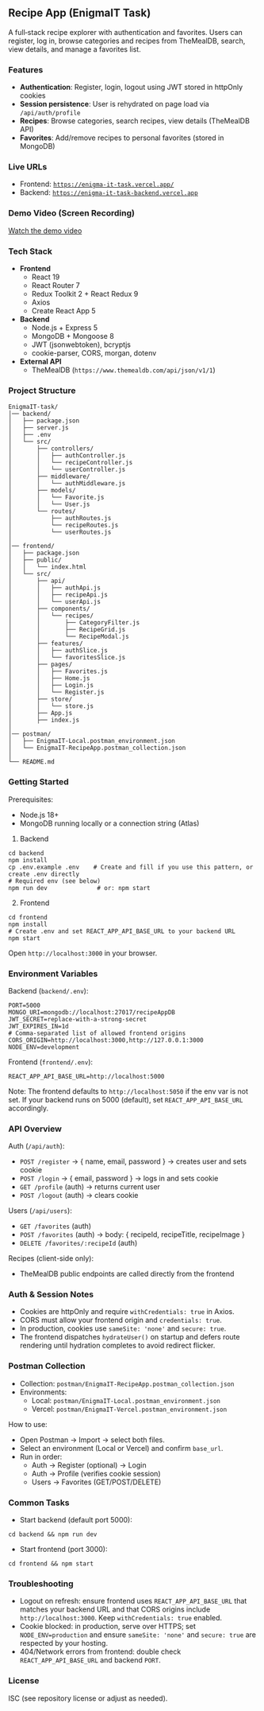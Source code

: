 ## Recipe App (EnigmaIT Task)

A full‑stack recipe explorer with authentication and favorites. Users can register, log in, browse categories and recipes from TheMealDB, search, view details, and manage a favorites list.

### Features
- **Authentication**: Register, login, logout using JWT stored in httpOnly cookies
- **Session persistence**: User is rehydrated on page load via `/api/auth/profile`
- **Recipes**: Browse categories, search recipes, view details (TheMealDB API)
- **Favorites**: Add/remove recipes to personal favorites (stored in MongoDB)

### Live URLs
- Frontend: [`https://enigma-it-task.vercel.app/`](https://enigma-it-task.vercel.app/)
- Backend: [`https://enigma-it-task-backend.vercel.app`](https://enigma-it-task-backend.vercel.app)

### Demo Video (Screen Recording)
[Watch the demo video](https://drive.google.com/file/d/1CKV06pzefSy18rrzibI7Ca73hlmNj2-Y/view?usp=sharing)

### Tech Stack
- **Frontend**
  - React 19
  - React Router 7
  - Redux Toolkit 2 + React Redux 9
  - Axios
  - Create React App 5
- **Backend**
  - Node.js + Express 5
  - MongoDB + Mongoose 8
  - JWT (jsonwebtoken), bcryptjs
  - cookie-parser, CORS, morgan, dotenv
- **External API**
  - TheMealDB (`https://www.themealdb.com/api/json/v1/1`)

### Project Structure
```
EnigmaIT-task/
│── backend/
│   ├── package.json
│   ├── server.js
│   ├── .env
│   └── src/
│       ├── controllers/
│       │   ├── authController.js
│       │   └── recipeController.js
│       │   └── userController.js
│       ├── middleware/
│       │   └── authMiddleware.js
│       ├── models/
│       │   └── Favorite.js
│       │   └── User.js
│       └── routes/
│           ├── authRoutes.js
│           └── recipeRoutes.js
│           └── userRoutes.js
│
│── frontend/
│   ├── package.json
│   ├── public/
│   │   └── index.html
│   └── src/
│       ├── api/
│       │   ├── authApi.js
│       │   ├── recipeApi.js
│       │   └── userApi.js
│       ├── components/
│       │   └── recipes/
│       │       ├── CategoryFilter.js
│       │       ├── RecipeGrid.js
│       │       └── RecipeModal.js
│       ├── features/
│       │   ├── authSlice.js
│       │   └── favoritesSlice.js
│       ├── pages/
│       │   ├── Favorites.js
│       │   ├── Home.js
│       │   ├── Login.js
│       │   └── Register.js
│       ├── store/
│       │   └── store.js
│       ├── App.js
│       ├── index.js
│
│── postman/
│   ├── EnigmaIT-Local.postman_environment.json
│   └── EnigmaIT-RecipeApp.postman_collection.json
│
└── README.md

```

### Getting Started

Prerequisites:
- Node.js 18+
- MongoDB running locally or a connection string (Atlas)

1) Backend
```
cd backend
npm install
cp .env.example .env    # Create and fill if you use this pattern, or create .env directly
# Required env (see below)
npm run dev              # or: npm start
```

2) Frontend
```
cd frontend
npm install
# Create .env and set REACT_APP_API_BASE_URL to your backend URL
npm start
```

Open `http://localhost:3000` in your browser.

### Environment Variables

Backend (`backend/.env`):
```
PORT=5000
MONGO_URI=mongodb://localhost:27017/recipeAppDB
JWT_SECRET=replace-with-a-strong-secret
JWT_EXPIRES_IN=1d
# Comma-separated list of allowed frontend origins
CORS_ORIGIN=http://localhost:3000,http://127.0.0.1:3000
NODE_ENV=development
```

Frontend (`frontend/.env`):
```
REACT_APP_API_BASE_URL=http://localhost:5000
```

Note: The frontend defaults to `http://localhost:5050` if the env var is not set. If your backend runs on 5000 (default), set `REACT_APP_API_BASE_URL` accordingly.

### API Overview

Auth (`/api/auth`):
- `POST /register` → { name, email, password } → creates user and sets cookie
- `POST /login` → { email, password } → logs in and sets cookie
- `GET /profile` (auth) → returns current user
- `POST /logout` (auth) → clears cookie

Users (`/api/users`):
- `GET /favorites` (auth)
- `POST /favorites` (auth) → body: { recipeId, recipeTitle, recipeImage }
- `DELETE /favorites/:recipeId` (auth)

Recipes (client-side only):
- TheMealDB public endpoints are called directly from the frontend

### Auth & Session Notes
- Cookies are httpOnly and require `withCredentials: true` in Axios.
- CORS must allow your frontend origin and `credentials: true`.
- In production, cookies use `sameSite: 'none'` and `secure: true`.
- The frontend dispatches `hydrateUser()` on startup and defers route rendering until hydration completes to avoid redirect flicker.

### Postman Collection
- Collection: `postman/EnigmaIT-RecipeApp.postman_collection.json`
- Environments:
  - Local: `postman/EnigmaIT-Local.postman_environment.json`
  - Vercel: `postman/EnigmaIT-Vercel.postman_environment.json`

How to use:
- Open Postman → Import → select both files.
- Select an environment (Local or Vercel) and confirm `base_url`.
- Run in order:
  - Auth → Register (optional) → Login
  - Auth → Profile (verifies cookie session)
  - Users → Favorites (GET/POST/DELETE)

### Common Tasks
- Start backend (default port 5000):
```
cd backend && npm run dev
```
- Start frontend (port 3000):
```
cd frontend && npm start
```


### Troubleshooting
- Logout on refresh: ensure frontend uses `REACT_APP_API_BASE_URL` that matches your backend URL and that CORS origins include `http://localhost:3000`. Keep `withCredentials: true` enabled.
- Cookie blocked: in production, serve over HTTPS; set `NODE_ENV=production` and ensure `sameSite: 'none'` and `secure: true` are respected by your hosting.
- 404/Network errors from frontend: double check `REACT_APP_API_BASE_URL` and backend `PORT`.

### License
ISC (see repository license or adjust as needed).


